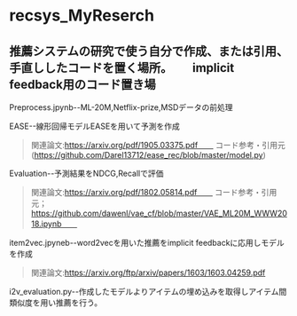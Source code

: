 # recsys_MyReserch　　
推薦システムの研究で使う自分で作成、または引用、手直ししたコードを置く場所。　　
implicit feedback用のコード置き場
---
Preprocess.jpynb--ML-20M,Netflix-prize,MSDデータの前処理

EASE--線形回帰モデルEASEを用いて予測を作成
>関連論文:https://arxiv.org/pdf/1905.03375.pdf　　
コード参考・引用元(https://github.com/Darel13712/ease_rec/blob/master/model.py) 

Evaluation--予測結果をNDCG,Recallで評価　　
>関連論文:https://arxiv.org/pdf/1802.05814.pdf　　
コード参考・引用元；https://github.com/dawenl/vae_cf/blob/master/VAE_ML20M_WWW2018.ipynb　　

item2vec.jpyneb--word2vecを用いた推薦をimplicit feedbackに応用しモデルを作成　　
>関連論文:https://arxiv.org/ftp/arxiv/papers/1603/1603.04259.pdf  

i2v_evaluation.py--作成したモデルよりアイテムの埋め込みを取得しアイテム間類似度を用い推薦を行う。

